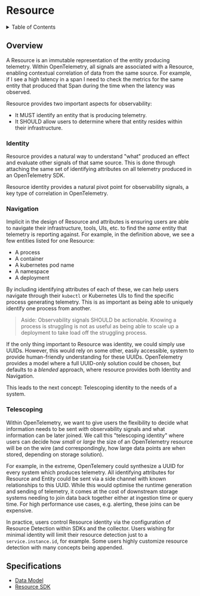 <!--- Hugo front matter used to generate the website version of this page:
path_base_for_github_subdir:
  from: tmp/otel/specification/resource/_index.md
  to: resource/README.md
--->

# Resource

 <details>
 <summary>Table of Contents</summary>

<!-- toc -->

- [Overview](#overview)
  * [Identity](#identity)
  * [Navigation](#navigation)
  * [Telescoping](#telescoping)
- [Specifications](#specifications)

<!-- tocstop -->

</details>

## Overview

A Resource is an immutable representation of the entity producing telemetry.
Within OpenTelemetry, all signals are associated with a Resource, enabling
contextual correlation of data from the same source.  For example, if I see
a high latency in a span I need to check the metrics for the same entity that
produced that Span during the time when the latency was observed.

Resource provides two important aspects for observability:

- It MUST identify an entity that is producing telemetry.
- It SHOULD allow users to determine where that entity resides within their infrastructure.

### Identity

Resource provides a natural way to understand "what" produced an effect and
evaluate other signals of that same source. This is done through attaching the
same set of identifying attributes on all telemetry produced in an
OpenTelemetry SDK.

Resource identity provides a natural pivot point for observability signals, a
key type of correlation in OpenTelemetry.

### Navigation

Implicit in the design of Resource and attributes is ensuring users are able to
navigate their infrastructure, tools, UIs, etc. to find the *same* entity that
telemetry is reporting against.  For example, in the definition above, we see a
few entities listed for one Resource:

- A process
- A container
- A kubernetes pod name
- A namespace
- A deployment

By including identifying attributes of each of these, we can help users navigate
through their `kubectl` or Kubernetes UIs to find the specific process
generating telemetry.   This is as important as being able to uniquely identify
one process from another.

> Aside: Observability signals SHOULD be actionable.  Knowing a process is
> struggling is not as useful as being able to scale up a deployment to take
> load off the struggling process.

If the only thing important to Resource was identity, we could simply use UUIDs.
However, this would rely on some other, easily accessible, system to provide
human-friendly understanding for these UUIDs. OpenTelemetry provides a model
where a full UUID-only solution could be chosen, but defaults to a *blended*
approach, where resource provides both Identity and Navigation.

This leads to the next concept: Telescoping identity to the needs of a system.

### Telescoping

Within OpenTelemetry, we want to give users the flexibility to decide what
information needs to be sent *with* observability signals and what information
can be later joined.  We call this "telescoping identity" where users can decide
how *small* or *large* the size of an OpenTelemetry resource will be on the wire
(and correspondingly, how large data points are when stored, depending on
storage solution).

For example, in the extreme, OpenTelemery could synthesize a UUID for every
system which produces telemetry.  All identifying attributes for Resource and
Entity could be sent via a side channel with known relationships to this UUID.
While this would optimise the runtime generation and sending of telemetry, it
comes at the cost of downstream storage systems needing to join data back
together either at ingestion time or query time. For high performance use cases,
e.g. alerting, these joins can be expensive.

In practice, users control Resource identity via the configuration of Resource
Detection within SDKs and the collector. Users wishing for minimal identity will
limit their resource detection just to a `service.instance.id`, for example.
Some users highly customize resource detection with many concepts being appended.

## Specifications

- [Data Model](./data-model.md)
- [Resource SDK](./sdk.md)

